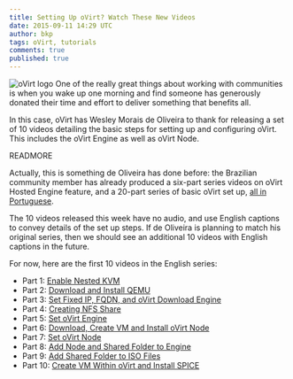 ```yaml
---
title: Setting Up oVirt? Watch These New Videos
date: 2015-09-11 14:29 UTC
author: bkp
tags: oVirt, tutorials
comments: true
published: true
---
```

![oVirt logo](blog/oVirt-logo.png) One of the really great things about working with communities is when you wake up one morning and find someone has generously donated their time and effort to deliver something that benefits all.

In this case, oVirt has Wesley Morais de Oliveira to thank for releasing  a set of 10 videos detailing the basic steps for setting up and configuring oVirt. This includes the oVirt Engine as well as oVirt Node.

READMORE

Actually, this is something de Oliveira has done before: the Brazilian community member has already produced a six-part series videos on oVirt Hosted Engine feature, and a 20-part series of basic oVirt set up, [all in Portuguese](https://www.youtube.com/channel/UCQdmVisoB9b5rOTPNOrgtkA/videos).

The 10 videos released this week have no audio, and use English captions to convey details of the set up steps. If de Oliveira is planning to match his original series, then we should see an additional 10 videos with English captions in the future.

For now, here are the first 10 videos in the English series:

* Part 1: [Enable Nested KVM](https://youtu.be/MJCo9zzJdrg)
* Part 2: [Download and Install QEMU](https://youtu.be/gHZx0aEUZf8)
* Part 3: [Set Fixed IP, FQDN, and oVirt Download Engine](https://youtu.be/yKSrRSJvarc)
* Part 4: [Creating NFS Share](https://youtu.be/WCyJJA10-rY)
* Part 5: [Set oVirt Engine](https://youtu.be/PVhdbPZYflc)
* Part 6: [Download, Create VM and Install oVirt Node](https://youtu.be/r4xNaLQH1jU)
* Part 7: [Set oVirt Node](https://youtu.be/6S_B5cvAtjU)
* Part 8: [Add Node and Shared Folder to Engine](https://youtu.be/tu0JoufSY_8)
* Part 9: [Add Shared Folder to ISO Files](https://youtu.be/OeqYvNqDIEU)
* Part 10: [Create VM Within oVirt and Install SPICE](https://youtu.be/Pl4OArmSko8)
